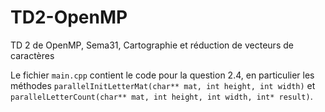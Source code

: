 # TD2-OpenMP
TD 2 de OpenMP, Sema31, Cartographie et réduction de vecteurs de caractères

Le fichier `main.cpp` contient le code pour la question 2.4, en particulier les méthodes
`parallelInitLetterMat(char** mat, int height, int width)` et
`parallelLetterCount(char** mat, int height, int width, int* result)`.
